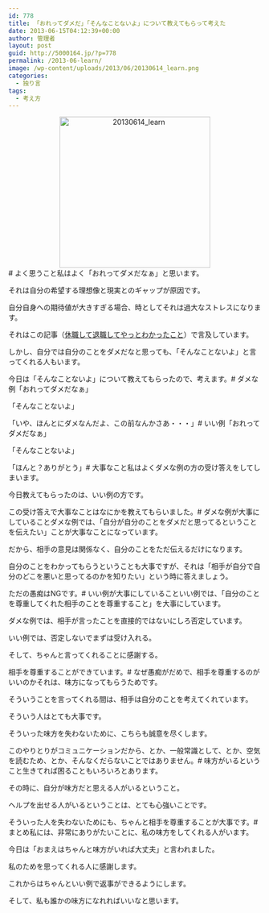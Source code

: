 ```yaml
---
id: 778
title: 「おれってダメだ」「そんなことないよ」について教えてもらって考えた
date: 2013-06-15T04:12:39+00:00
author: 管理者
layout: post
guid: http://5000164.jp/?p=778
permalink: /2013-06-learn/
image: /wp-content/uploads/2013/06/20130614_learn.png
categories:
  - 独り言
tags:
  - 考え方
---
```

</p> <div style="text-align: center;">
  <img src="http://5000164.jp/wp-content/uploads/2013/06/20130614_learn-300x300.png" alt="20130614_learn" width="300" height="300" class="aligncenter size-medium wp-image-779" srcset="http://5000164.jp/wp-content/uploads/2013/06/20130614_learn-300x300.png 300w, http://5000164.jp/wp-content/uploads/2013/06/20130614_learn-150x150.png 150w, http://5000164.jp/wp-content/uploads/2013/06/20130614_learn.png 500w" sizes="(max-width: 300px) 100vw, 300px" />
</div></a># よく思うこと私はよく「おれってダメだなぁ」と思います。
  
それは自分の希望する理想像と現実とのギャップが原因です。
  
自分自身への期待値が大きすぎる場合、時としてそれは過大なストレスになります。
  
それはこの記事（[休職して退職してやっとわかったこと](http://5000164.jp/2013-06-retire/ "休職して退職してやっとわかったこと")）で言及しています。
  
しかし、自分では自分のことをダメだなと思っても、「そんなことないよ」と言ってくれる人もいます。
  
今日は「そんなことないよ」について教えてもらったので、考えます。# ダメな例「おれってダメだなぁ」
  
「そんなことないよ」
  
「いや、ほんとにダメなんだよ、この前なんかさあ・・・」# いい例「おれってダメだなぁ」
  
「そんなことないよ」
  
「ほんと？ありがとう」# 大事なこと私はよくダメな例の方の受け答えをしてしまいます。
  
今日教えてもらったのは、いい例の方です。
  
この受け答えで大事なことはなにかを教えてもらいました。# ダメな例が大事にしていることダメな例では、「自分が自分のことをダメだと思ってるということを伝えたい」ことが大事なことになっています。
  
だから、相手の意見は関係なく、自分のことをただ伝えるだけになります。
  
自分のことをわかってもらうということも大事ですが、それは「相手が自分で自分のどこを悪いと思ってるのかを知りたい」という時に答えましょう。
  
ただの愚痴はNGです。# いい例が大事にしていることいい例では、「自分のことを尊重してくれた相手のことを尊重すること」を大事にしています。
  
ダメな例では、相手が言ったことを直接的ではないにしろ否定しています。
  
いい例では、否定しないでまずは受け入れる。
  
そして、ちゃんと言ってくれることに感謝する。
  
相手を尊重することができています。# なぜ愚痴がだめで、相手を尊重するのがいいのかそれは、味方になってもらうためです。
  
そういうことを言ってくれる間は、相手は自分のことを考えてくれています。
  
そういう人はとても大事です。
  
そういった味方を失わないために、こちらも誠意を尽くします。
  
このやりとりがコミュニケーションだから、とか、一般常識として、とか、空気を読むため、とか、そんなくだらないことではありません。# 味方がいるということ生きてれば困ることもいろいろとあります。
  
その時に、自分が味方だと思える人がいるということ。
  
ヘルプを出せる人がいるということは、とても心強いことです。
  
そういった人を失わないためにも、ちゃんと相手を尊重することが大事です。# まとめ私には、非常にありがたいことに、私の味方をしてくれる人がいます。
  
今日は「おまえはちゃんと味方がいれば大丈夫」と言われました。
  
私のためを思ってくれる人に感謝します。
  
これからはちゃんといい例で返事ができるようにします。
  
そして、私も誰かの味方になれればいいなと思います。